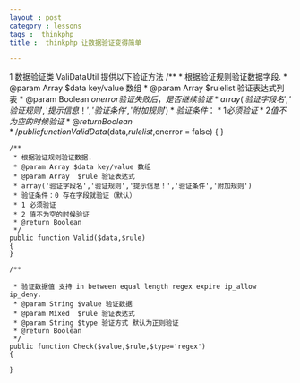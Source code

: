 ```yaml
---
layout : post
category : lessons
tags :  thinkphp
title :  thinkphp 让数据验证变得简单

---
```



1 数据验证类 ValiDataUtil
	提供以下验证方法
	 /**
	 * 根据验证规则验证数据字段.
	 * @param Array $data key/value 数组
	 * @param Array  $rulelist 验证表达式列表
	 * @param Boolean  $onerror 验证失败后，是否继续验证
	 * array('验证字段名','验证规则','提示信息！','验证条件','附加规则')
	 * 验证条件：
	 * 1 必须验证
	 * 2 值不为空的时候验证
	 * @return Boolean
	 */
	public function ValidData($data,$rulelist,$onerror = false)
	{
	}
	
	/**
	 * 根据验证规则验证数据.
	 * @param Array $data key/value 数组
	 * @param Array  $rule 验证表达式  
	 * array('验证字段名','验证规则','提示信息！','验证条件','附加规则')
	 * 验证条件：0 存在字段就验证（默认） 
	 * 1 必须验证 
	 * 2 值不为空的时候验证
	 * @return Boolean
	 */
	public function Valid($data,$rule) 
	{
	}
	
	/**

     * 验证数据值 支持 in between equal length regex expire ip_allow ip_deny.
     * @param String $value 验证数据
     * @param Mixed  $rule 验证表达式
     * @param String $type 验证方式 默认为正则验证
     * @return Boolean
     */
    public function Check($value,$rule,$type='regex')
	{
	
	}

	


	
	

